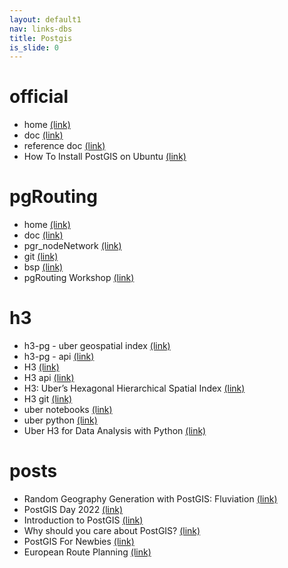 ```yaml
---
layout: default1
nav: links-dbs
title: Postgis
is_slide: 0
---
```

# official        
- home
[(link)](https://postgis.net/)
- doc
[(link)](https://postgis.net/docs/)
- reference doc
[(link)](https://postgis.net/docs/reference.html)
- How To Install PostGIS on Ubuntu
[(link)](https://computingforgeeks.com/how-to-install-postgis-on-ubuntu-linux/)

# pgRouting
- home
[(link)](https://pgrouting.org/)
- doc
[(link)](https://docs.pgrouting.org/latest/en/index.html)
- pgr_nodeNetwork
[(link)](https://docs.pgrouting.org/latest/en/pgr_nodeNetwork.html)
- git
[(link)](https://github.com/pgRouting/pgrouting)
- bsp
[(link)](https://github.com/pgRouting/pgrouting/wiki/Gallery)
- pgRouting Workshop
[(link)](https://workshop.pgrouting.org/latest/en/index.html)

# h3
- h3-pg - uber geospatial index
[(link)](https://github.com/zachasme/h3-pg)
- h3-pg - api
[(link)](https://github.com/zachasme/h3-pg/blob/main/docs/api.md)
- H3
[(link)](https://h3geo.org/docs)
- H3 api
[(link)](https://h3geo.org/docs/api/indexing)
- H3: Uber’s Hexagonal Hierarchical Spatial Index
[(link)](https://www.uber.com/blog/h3/)
- H3 git
[(link)](https://github.com/uber/h3)
- uber notebooks
[(link)](https://github.com/uber/h3-py-notebooks/tree/master/notebooks)
- uber python
[(link)](https://uber.github.io/h3-py/intro.html)
- Uber H3 for Data Analysis with Python
[(link)](https://towardsdatascience.com/uber-h3-for-data-analysis-with-python-1e54acdcc908)

# posts
- Random Geography Generation with PostGIS: Fluviation
[(link)](https://di.nmfay.com/random-geography-fluviation)
- PostGIS Day 2022
[(link)](https://www.crunchydata.com/blog/postgis-day-2022)
- Introduction to PostGIS
[(link)](https://postgis.net/workshops/postgis-intro/)
- Why should you care about PostGIS?
[(link)](https://medium.com/@tjukanov/why-should-you-care-about-postgis-a-gentle-introduction-to-spatial-databases-9eccd26bc42b)
- PostGIS For Newbies
[(link)](https://blog.crunchydata.com/blog/postgis-for-newbies)
- European Route Planning
[(link)](https://tech.marksblogg.com/route-planning-europe-postgresql-pgrouting.html)
  